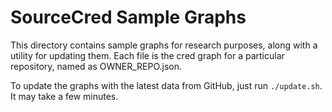 # SourceCred Sample Graphs

This directory contains sample graphs for research purposes, along with a utility for updating them.
Each file is the cred graph for a particular repository, named as OWNER_REPO.json.

To update the graphs with the latest data from GitHub, just run `./update.sh`. It may take a few minutes.
